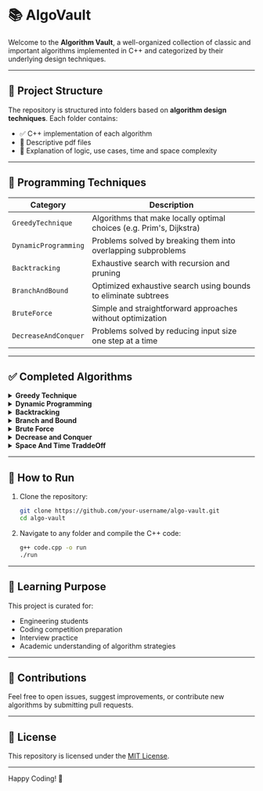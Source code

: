 
# 📚 AlgoVault

Welcome to the **Algorithm Vault**, a well-organized collection of classic and important algorithms implemented in C++ and categorized by their underlying design techniques.

---

## 🧭 Project Structure

The repository is structured into folders based on **algorithm design techniques**. Each folder contains:

- ✅ C++ implementation of each algorithm
- 📄 Descriptive pdf files
- 🧠 Explanation of logic, use cases, time and space complexity

---

## 📂 Programming Techniques

| Category              | Description                                                         |
|-----------------------|---------------------------------------------------------------------|
| `GreedyTechnique`              | Algorithms that make locally optimal choices (e.g. Prim's, Dijkstra)|
| `DynamicProgramming`  | Problems solved by breaking them into overlapping subproblems       |
| `Backtracking`        | Exhaustive search with recursion and pruning                       |
| `BranchAndBound`      | Optimized exhaustive search using bounds to eliminate subtrees      |
| `BruteForce`          | Simple and straightforward approaches without optimization          |
| `DecreaseAndConquer`  | Problems solved by reducing input size one step at a time           |

---

## ✅ Completed Algorithms

<details>
  <summary><strong>Greedy Technique</strong></summary>

- Prim's Algorithm
- Dijkstra's Algorithm
- Huffman Coding

</details>

<details>
  <summary><strong>Dynamic Programming</strong></summary>

- Binomial Coefficient
- Floyd Warshall
- 0/1 Knapsack

</details>

<details>
  <summary><strong>Backtracking</strong></summary>

- N-Queens Problem
- Sum of Subsets Problem

</details>

<details>
  <summary><strong>Branch and Bound</strong></summary>

- 0/1 Knapsack (BB)
- Assignment Problem

</details>

<details>
  <summary><strong>Brute Force</strong></summary>

- Bubble Sort
- Selection Sort
- String Matching

</details>

<details>
  <summary><strong>Decrease and Conquer</strong></summary>

- Breadth-First Search (BFS)
- Depth-First Search (DFS)
- Topological Sort

</details>

<details>
  <summary><strong>Space And Time TraddeOff</strong></summary>

- Boyre Moore Algorithm

</details>

---

## 🔧 How to Run

1. Clone the repository:
   ```bash
   git clone https://github.com/your-username/algo-vault.git
   cd algo-vault
   ```
2. Navigate to any folder and compile the C++ code:
   ```bash
   g++ code.cpp -o run
   ./run
   ```

---

## 📘 Learning Purpose

This project is curated for:

- Engineering students
- Coding competition preparation
- Interview practice
- Academic understanding of algorithm strategies

---

## 🤝 Contributions

Feel free to open issues, suggest improvements, or contribute new algorithms by submitting pull requests.

---

## 📜 License

This repository is licensed under the [MIT License](LICENSE).

---

Happy Coding! 🚀